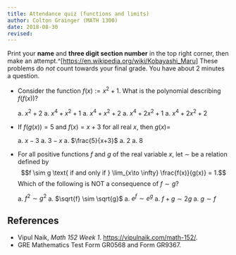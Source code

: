 ```yaml
---
title: Attendance quiz (functions and limits)
author: Colton Grainger (MATH 1300)
date: 2018-08-30
revised:
---
```


Print your **name** and **three digit section number** in the top right corner, then make an attempt.^[<https://en.wikipedia.org/wiki/Kobayashi_Maru>] These problems do *not* count towards your final grade. You have about $2$ minutes a question.

- Consider the function $f(x) := x^2 + 1$. What is the polynomial describing $f(f(x))$?

  a. $x^2 + 2$
  a. $x^4 + x^2 + 1$
  a. $x^4 + x^2 + 2$
  a. $x^4 + 2x^2 + 1$
  a. $x^4 + 2x^2 + 2$

- If $f(g(x)) = 5$ and $f(x) = x+3$ for all real $x$, then $g(x) =$

  a. $x-3$
  a. $3-x$
  a. $\frac{5}{x+3}$
  a. $2$
  a. $8$

- For all positive functions $f$ and $g$ of the real variable $x$, let $\sim$ be a relation defined by $$f \sim g \text{ if and only if } \lim_{x\to \infty} \frac{f(x)}{g(x)} = 1.$$ 
  Which of the following is NOT a consequence of $f \sim g$?

  a. $f^2 \sim g^2$
  a. $\sqrt{f} \sim \sqrt{g}$
  a. $e^f \sim e^g$
  a. $f + g \sim 2g$
  a. $g \sim f$

## References

- Vipul Naik, *Math 152 Week 1*. <https://vipulnaik.com/math-152/>.
- GRE Mathematics Test Form GR0568 and Form GR9367.

